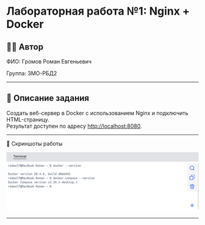 # Лабораторная работа №1: Nginx + Docker

## 👩‍💻 Автор
ФИО: Громов Роман Евгеньевич

Группа: 3МО-РБД2

---

## 📌 Описание задания
Создать веб-сервер в Docker с использованием Nginx и подключить HTML-страницу.  
Результат доступен по адресу [http://localhost:8080](http://localhost:8080).

---

📸 Скриншоты работы

![Иллюстрация к проекту](https://github.com/RedWolf77/Web_dev_BFU/raw/master/screenshots/lab1/docker_work.png)

---
